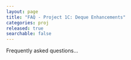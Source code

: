 ```yaml
---
layout: page 
title: "FAQ - Project 1C: Deque Enhancements"
categories: proj 
released: true 
searchable: false
---
```


Frequently asked questions...